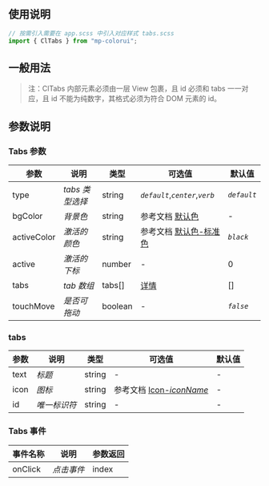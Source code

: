 ## 使用说明

```jsx
// 按需引入需要在 app.scss 中引入对应样式 tabs.scss
import { ClTabs } from "mp-colorui";
```

## 一般用法

> 注：ClTabs 内部元素必须由一层 View 包裹，且 id 必须和 tabs 一一对应，且 id 不能为纯数字，其格式必须为符合 DOM 元素的 id。

<CodeShow componentName='tabs' />

## 参数说明

### Tabs 参数

| 参数        | 说明            | 类型    | 可选值                                                      | 默认值      |
| ----------- | --------------- | ------- | ----------------------------------------------------------- | ----------- |
| type        | _tabs 类型选择_ | string  | _`default`_,_`center`_,_`verb`_                             | _`default`_ |
| bgColor     | _背景色_        | string  | 参考文档 [默认色](/mp-colorui-doc/home/color)               | -           |
| activeColor | _激活的颜色_    | string  | 参考文档 [默认色-标准色](/mp-colorui-doc/home/color#标准色) | _`black`_   |
| active      | _激活的下标_    | number  | -                                                           | 0           |
| tabs        | _tab 数组_      | tabs[]  | [详情](/mp-colorui-doc/navigate/tabs#tabs)                  | []          |
| touchMove   | _是否可拖动_    | boolean | -                                                           | _`false`_   |

### tabs

| 参数 | 说明         | 类型   | 可选值                                                         | 默认值 |
| ---- | ------------ | ------ | -------------------------------------------------------------- | ------ |
| text | _标题_       | string | -                                                              | -      |
| icon | _图标_       | string | 参考文档 [Icon-_iconName_](/mp-colorui-doc/base/icon#iconname) | -      |
| id   | _唯一标识符_ | string | -                                                              | -      |

### Tabs 事件

| 事件名称 | 说明       | 参数返回 |
| -------- | ---------- | -------- |
| onClick  | _点击事件_ | index    |

<FloatPhone url="https://yinliangdream.github.io/mp-colorui-h5-demo/#/pages/components/tabs/index" />
